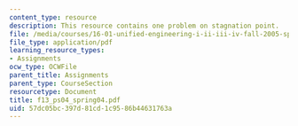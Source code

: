 ```yaml
---
content_type: resource
description: This resource contains one problem on stagnation point.
file: /media/courses/16-01-unified-engineering-i-ii-iii-iv-fall-2005-spring-2006/57dc05bc397d81cd1c9586b44631763a_f13_ps04_spring04.pdf
file_type: application/pdf
learning_resource_types:
- Assignments
ocw_type: OCWFile
parent_title: Assignments
parent_type: CourseSection
resourcetype: Document
title: f13_ps04_spring04.pdf
uid: 57dc05bc-397d-81cd-1c95-86b44631763a
---
```

